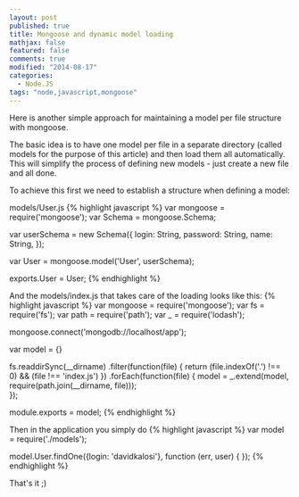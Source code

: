```yaml
---
layout: post
published: true
title: Mongoose and dynamic model loading
mathjax: false
featured: false
comments: true
modified: "2014-08-17"
categories: 
  - Node.JS
tags: "node,javascript,mongoose"
---
```


Here is another simple approach for maintaining a model per file structure with mongoose.

The basic idea is to have one model per file in a separate directory (called models for the purpose of this article) and then load them all automatically. This will simplify the process of defining new models - just create a new file and all done.

To achieve this first we need to establish a structure when defining a model:

models/User.js
{% highlight javascript %}
var mongoose = require('mongoose');
var Schema = mongoose.Schema;

var userSchema = new Schema({
    login: String,
    password: String,
    name: String,
});

var User = mongoose.model('User', userSchema);

exports.User = User;
{% endhighlight %}

And the models/index.js that takes care of the loading looks like this:
{% highlight javascript %}
var mongoose = require('mongoose');
var fs = require('fs');
var path = require('path');
var _ = require('lodash');

mongoose.connect('mongodb://localhost/app');

var model = {}

fs.readdirSync(__dirname)
    .filter(function(file) {
        return (file.indexOf('.') !== 0) && (file !== 'index.js')
    })
    .forEach(function(file) {
        model = _.extend(model, require(path.join(__dirname, file)));                      
    });

module.exports = model;
{% endhighlight %}

Then in the application you simply do 
{% highlight javascript %}
var model = require('./models');

model.User.findOne({login: 'davidkalosi'}, function (err, user) {
});
{% endhighlight %}

That's it ;)